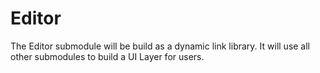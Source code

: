 # Editor

The Editor submodule will be build as a dynamic link library. It will use all other submodules to build a UI Layer for users.
